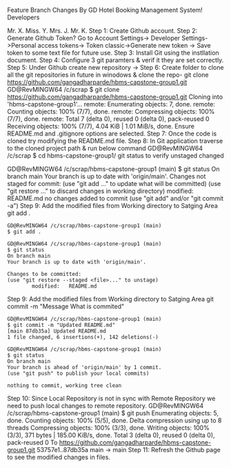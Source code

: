 Feature Branch Changes By GD
Hotel Booking Management System!
Developers

Mr. X.
Miss. Y.
Mrs. J.
Mr. K.
Step 1: Create Github account. Step 2: Generate Github Token? Go to Account Settings-> Developer Settings->Personal access tokens-> Token classic->Generate new token -> Save token to some text file for future use. Step 3: Install Git using the instllation document. Step 4: Configure 3 git paramters & verif it they are set correctly. Step 5: Under Github create new repository -> Step 6: Create folder to clone all the git repositories in future in winodows & clone the repo- git clone https://github.com/gangadharparde/hbms-capstone-group1.git GD@RevMINGW64 /c/scrap $ git clone https://github.com/gangadharparde/hbms-capstone-group1.git Cloning into 'hbms-capstone-group1'... remote: Enumerating objects: 7, done. remote: Counting objects: 100% (7/7), done. remote: Compressing objects: 100% (7/7), done. remote: Total 7 (delta 0), reused 0 (delta 0), pack-reused 0 Receiving objects: 100% (7/7), 4.04 KiB | 1.01 MiB/s, done. Ensure README.md and .gitignore options are selected. Step 7: Once the code is cloned try modifying the README.md file. Step 8: In Git application traverse to the cloned project path & run below command GD@RevMINGW64 /c/scrap $ cd hbms-capstone-group1/ git status to verify unstaged changed

GD@RevMINGW64 /c/scrap/hbms-capstone-group1 (main)
$ git status
On branch main
Your branch is up to date with 'origin/main'.
Changes not staged for commit:
  (use "git add <file>..." to update what will be committed)
  (use "git restore <file>..." to discard changes in working directory)
    modified:   README.md
no changes added to commit (use "git add" and/or "git commit -a")
Step 9: Add the modified files from Working directory to Satging Area git add .

    GD@RevMINGW64 /c/scrap/hbms-capstone-group1 (main)
    $ git add .

    GD@RevMINGW64 /c/scrap/hbms-capstone-group1 (main)
    $ git status
    On branch main
    Your branch is up to date with 'origin/main'.

    Changes to be committed:
    (use "git restore --staged <file>..." to unstage)
            modified:   README.md
Step 9: Add the modified files from Working directory to Satging Area git commit -m "Message What is commited"

    GD@RevMINGW64 /c/scrap/hbms-capstone-group1 (main)
    $ git commit -m "Updated README.md"
    [main 87db35a] Updated README.md
    1 file changed, 6 insertions(+), 142 deletions(-)

    GD@RevMINGW64 /c/scrap/hbms-capstone-group1 (main)
    $ git status
    On branch main
    Your branch is ahead of 'origin/main' by 1 commit.
    (use "git push" to publish your local commits)

    nothing to commit, working tree clean
Step 10: Since Local Repository is not in sync with Remote Repository we need to push local changes to remote repository. GD@RevMINGW64 /c/scrap/hbms-capstone-group1 (main) $ git push Enumerating objects: 5, done. Counting objects: 100% (5/5), done. Delta compression using up to 8 threads Compressing objects: 100% (3/3), done. Writing objects: 100% (3/3), 371 bytes | 185.00 KiB/s, done. Total 3 (delta 0), reused 0 (delta 0), pack-reused 0 To https://github.com/gangadharparde/hbms-capstone-group1.git 53757e1..87db35a main -> main Step 11: Refresh the Github page to see the modified changes in files.

